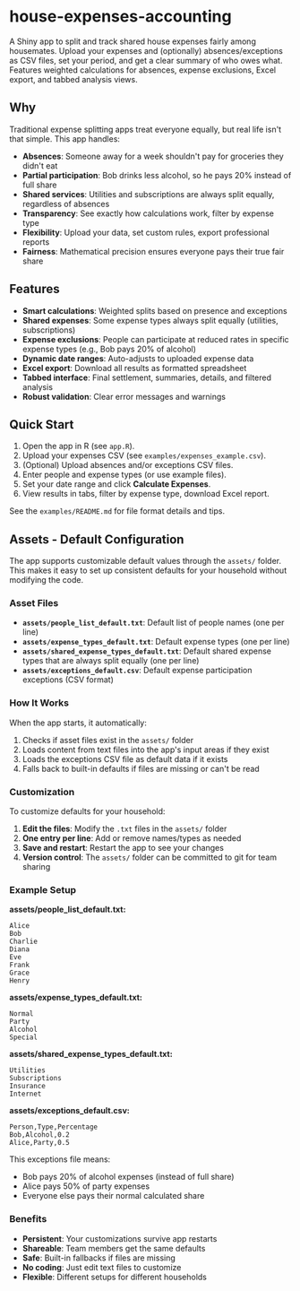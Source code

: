 # house-expenses-accounting

A Shiny app to split and track shared house expenses fairly among housemates. Upload your expenses and (optionally) absences/exceptions as CSV files, set your period, and get a clear summary of who owes what. Features weighted calculations for absences, expense exclusions, Excel export, and tabbed analysis views.

## Why

Traditional expense splitting apps treat everyone equally, but real life isn't that simple. This app handles:

- **Absences**: Someone away for a week shouldn't pay for groceries they didn't eat
- **Partial participation**: Bob drinks less alcohol, so he pays 20% instead of full share
- **Shared services**: Utilities and subscriptions are always split equally, regardless of absences
- **Transparency**: See exactly how calculations work, filter by expense type
- **Flexibility**: Upload your data, set custom rules, export professional reports
- **Fairness**: Mathematical precision ensures everyone pays their true fair share

## Features

- **Smart calculations**: Weighted splits based on presence and exceptions
- **Shared expenses**: Some expense types always split equally (utilities, subscriptions)
- **Expense exclusions**: People can participate at reduced rates in specific expense types (e.g., Bob pays 20% of alcohol)
- **Dynamic date ranges**: Auto-adjusts to uploaded expense data
- **Excel export**: Download all results as formatted spreadsheet
- **Tabbed interface**: Final settlement, summaries, details, and filtered analysis
- **Robust validation**: Clear error messages and warnings

## Quick Start

1. Open the app in R (see `app.R`).
2. Upload your expenses CSV (see `examples/expenses_example.csv`).
3. (Optional) Upload absences and/or exceptions CSV files.
4. Enter people and expense types (or use example files).
5. Set your date range and click **Calculate Expenses**.
6. View results in tabs, filter by expense type, download Excel report.

See the `examples/README.md` for file format details and tips.

## Assets - Default Configuration

The app supports customizable default values through the `assets/` folder. This makes it easy to set up consistent defaults for your household without modifying the code.

### Asset Files

- **`assets/people_list_default.txt`**: Default list of people names (one per line)
- **`assets/expense_types_default.txt`**: Default expense types (one per line)  
- **`assets/shared_expense_types_default.txt`**: Default shared expense types that are always split equally (one per line)
- **`assets/exceptions_default.csv`**: Default expense participation exceptions (CSV format)

### How It Works

When the app starts, it automatically:
1. Checks if asset files exist in the `assets/` folder
2. Loads content from text files into the app's input areas if they exist
3. Loads the exceptions CSV file as default data if it exists
4. Falls back to built-in defaults if files are missing or can't be read

### Customization

To customize defaults for your household:

1. **Edit the files**: Modify the `.txt` files in the `assets/` folder
2. **One entry per line**: Add or remove names/types as needed
3. **Save and restart**: Restart the app to see your changes
4. **Version control**: The `assets/` folder can be committed to git for team sharing

### Example Setup

**assets/people_list_default.txt:**
```
Alice
Bob
Charlie
Diana
Eve
Frank
Grace
Henry
```

**assets/expense_types_default.txt:**
```
Normal
Party
Alcohol
Special
```

**assets/shared_expense_types_default.txt:**
```
Utilities
Subscriptions
Insurance
Internet
```

**assets/exceptions_default.csv:**
```
Person,Type,Percentage
Bob,Alcohol,0.2
Alice,Party,0.5
```

This exceptions file means:
- Bob pays 20% of alcohol expenses (instead of full share)  
- Alice pays 50% of party expenses
- Everyone else pays their normal calculated share

### Benefits

- **Persistent**: Your customizations survive app restarts
- **Shareable**: Team members get the same defaults
- **Safe**: Built-in fallbacks if files are missing
- **No coding**: Just edit text files to customize
- **Flexible**: Different setups for different households